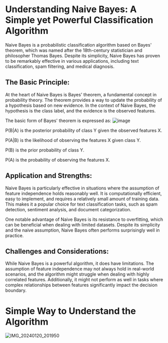 # Understanding Naive Bayes: A Simple yet Powerful Classification Algorithm

Naive Bayes is a probabilistic classification algorithm based on Bayes' theorem, which was named after the 18th-century statistician and philosopher Thomas Bayes. Despite its simplicity, Naive Bayes has proven to be remarkably effective in various applications, including text classification, spam filtering, and medical diagnosis.

## The Basic Principle:

At the heart of Naive Bayes is Bayes' theorem, a fundamental concept in probability theory. The theorem provides a way to update the probability of a hypothesis based on new evidence. In the context of Naive Bayes, the hypothesis is the class label, and the evidence is the observed features.

The basic form of Bayes' theorem is expressed as:
![image](https://github.com/BimsaraS99/naive-bayes-algorithm-ml/assets/107334404/584ca7f2-113e-478a-840c-2c8ed328d469)

P(B|A) is the posterior probability of class Y given the observed features X.

P(A|B) is the likelihood of observing the features X given class Y.

P(B) is the prior probability of class Y.

P(A) is the probability of observing the features X.


## Application and Strengths:

Naive Bayes is particularly effective in situations where the assumption of feature independence holds reasonably well. It is computationally efficient, easy to implement, and requires a relatively small amount of training data. This makes it a popular choice for text classification tasks, such as spam detection, sentiment analysis, and document categorization.

One notable advantage of Naive Bayes is its resistance to overfitting, which can be beneficial when dealing with limited datasets. Despite its simplicity and the naive assumption, Naive Bayes often performs surprisingly well in practice.

## Challenges and Considerations:

While Naive Bayes is a powerful algorithm, it does have limitations. The assumption of feature independence may not always hold in real-world scenarios, and the algorithm might struggle when dealing with highly correlated features. Additionally, it might not perform as well in tasks where complex relationships between features significantly impact the decision boundary.

# Simple Way to Understand the Algorithm 

![IMG_20240120_201950](https://github.com/BimsaraS99/naive-bayes-algorithm-ml/assets/107334404/975b0492-9303-4896-b689-6cc6c8b7b2ad)
